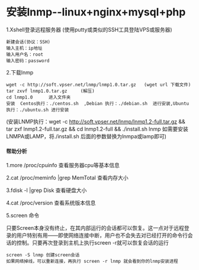 # 安装lnmp--linux+nginx+mysql+php
1.Xshell登录远程服务器	(使用putty或类似的SSH工具登陆VPS或服务器)

	新建会话(协议：SSH)
	输入主机：ip地址
	输入用户名：root
	输入密码：password
	
2.下载lnmp

	wget -c http://soft.vpser.net/lnmp/lnmp1.0.tar.gz	(wget url 下载文件)
	tar zxvf lnmp1.0.tar.gz		(解压)
	cd lnmp1.0		进入文件夹
	安装	Centos执行：./centos.sh  ,Debian 执行：./debian.sh  进行安装,Ubuntu 执行：./ubuntu.sh 进行安装
	
(安装LNMP执行：wget -c http://soft.vpser.net/lnmp/lnmp1.2-full.tar.gz && tar zxf lnmp1.2-full.tar.gz && cd lnmp1.2-full && ./install.sh lnmp
如需要安装LNMPA或LAMP，将./install.sh 后面的参数替换为lnmpa或lamp即可)
	
#### 帮助分析
1.more /proc/cpuinfo					查看服务器cpu等基本信息

2.cat /proc/meminfo |grep MemTotal		查看内存大小

3.fdisk -l |grep Disk					查看硬盘大小

4.cat /proc/version						查看系统版本信息

5.screen 命令		

只要Screen本身没有终止，在其内部运行的会话都可以恢复。这一点对于远程登录的用户特别有用——即使网络连接中断，用户也不会失去对已经打开的命令行会话的控制。只要再次登录到主机上执行screen -r就可以恢复会话的运行

	screen -S lnmp 创建screen会话
	如果网络掉线，可以重新连接，再执行 screen -r lnmp 就会看到你的lnmp安装进程